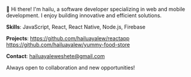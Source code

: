 👋 Hi there! I'm hailu, a software developer specializing in web and mobile development. I enjoy building innovative and efficient solutions.

**Skills**: JavaScript, React, React Native, Node.js, Firebase

**Projects**:
https://github.com/hailuayalew/reactapp
https://github.com/hailuayalew/yummy-food-store

**Contact**:
hailuayaleweshete@gmail.com

Always open to collaboration and new opportunities!
